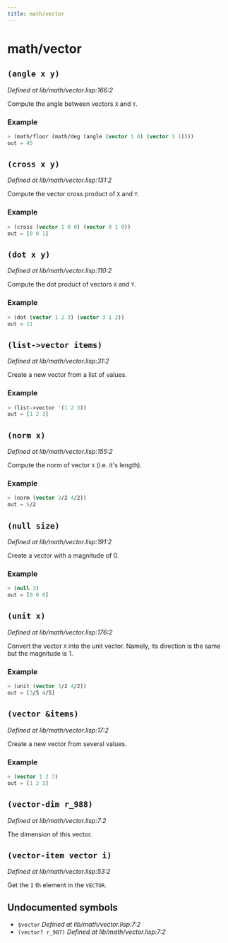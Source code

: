 ```yaml
---
title: math/vector
---
```

# math/vector
## `(angle x y)`
*Defined at lib/math/vector.lisp:166:2*

Compute the angle between vectors `X` and `Y`.

### Example
```cl
> (math/floor (math/deg (angle (vector 1 0) (vector 1 1))))
out = 45
```

## `(cross x y)`
*Defined at lib/math/vector.lisp:131:2*

Compute the vector cross product of `X` and `Y`.

### Example
```cl
> (cross (vector 1 0 0) (vector 0 1 0))
out = [0 0 1]
```

## `(dot x y)`
*Defined at lib/math/vector.lisp:110:2*

Compute the dot product of vectors `X` and `Y`.

### Example
```cl
> (dot (vector 1 2 3) (vector 3 1 2))
out = 11
```

## `(list->vector items)`
*Defined at lib/math/vector.lisp:31:2*

Create a new vector from a list of values.

### Example
```cl
> (list->vector '(1 2 3))
out = [1 2 3]
```

## `(norm x)`
*Defined at lib/math/vector.lisp:155:2*

Compute the norm of vector `X` (i.e. it's length).

### Example
```cl
> (norm (vector 3/2 4/2))
out = 5/2
```

## `(null size)`
*Defined at lib/math/vector.lisp:191:2*

Create a vector with a magnitude of 0.

### Example
```cl
> (null 3)
out = [0 0 0]
```

## `(unit x)`
*Defined at lib/math/vector.lisp:176:2*

Convert the vector `X` into the unit vector. Namely, its direction is
the same but the magnitude is 1.

### Example
```cl
> (unit (vector 3/2 4/2))
out = [3/5 4/5]
```

## `(vector &items)`
*Defined at lib/math/vector.lisp:17:2*

Create a new vector from several values.

### Example
```cl
> (vector 1 2 3)
out = [1 2 3]
```

## `(vector-dim r_988)`
*Defined at lib/math/vector.lisp:7:2*

The dimension of this vector.

## `(vector-item vector i)`
*Defined at lib/math/vector.lisp:53:2*

Get the `I` th element in the `VECTOR`.

## Undocumented symbols
 - `$vector` *Defined at lib/math/vector.lisp:7:2*
 - `(vector? r_987)` *Defined at lib/math/vector.lisp:7:2*
